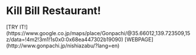 <h1>Kill Bill Restaurant!</h1>
[TRY IT!](https://www.google.co.jp/maps/place/Gonpachi/@35.66012,139.723509,15z/data=!4m2!3m1!1s0x0:0x68ea447302b19090)
[WEBPAGE](http://www.gonpachi.jp/nishiazabu/?lang=en)
